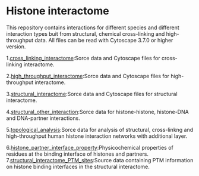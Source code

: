 # Histone interactome
This repository contains interactions for different species and different interaction types buit from structural, chemical cross-linking and high-throughput data.  All files can be read with Cytoscape 3.7.0 or higher version.

1.[cross_linking_interactome](cross_linking_interactome):Sorce data and Cytoscape files for cross-linking interactome.

2.[high_throughput_interactome](high_throughput_interactome):Sorce data and Cytoscape files for high-throughput interactome.

3.[structural_interactome](structural_interactome):Sorce data and Cytoscape files for structural interactome.

4.[structural_other_interaction](structural_other_interaction):Sorce data for histone-histone, histone-DNA and DNA-partner interactions.

5.[topological_analysis](topological_analysis):Sorce data for analysis of structural, cross-linkng and high-throughput human histone interaction networks with additional layer.

6.[histone_partner_interface_property](histone_partner_interface_property.xlsx):Physicochemical properties of residues at the binding interface of histones and partners.
7.[structural_interactome_PTM_sites](structural_interactome_PTM_sites):Source data containing PTM information on histone binding interfaces in the structural interactome.

